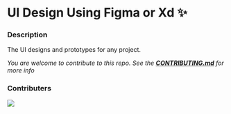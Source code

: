 # UI Design Using Figma or Xd ✨

### Description
The UI designs and prototypes for any project.

*You are welcome to contribute to this repo. See the [**CONTRIBUTING.md**](./CONTRIBUTING.md) for more info*

### Contributers
<a href="https://github.com/pattarai/ui-design-using-figma-xd/graphs/contributors">
  <img src="https://contrib.rocks/image?repo=pattarai/ui-design-using-figma-xd" />
</a>


